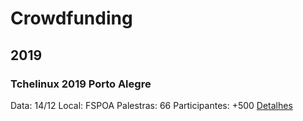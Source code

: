 Crowdfunding
============

## 2019

### Tchelinux 2019 Porto Alegre

Data: 14/12
Local: FSPOA
Palestras: 66
Participantes: +500
[Detalhes](2019/index.md)
